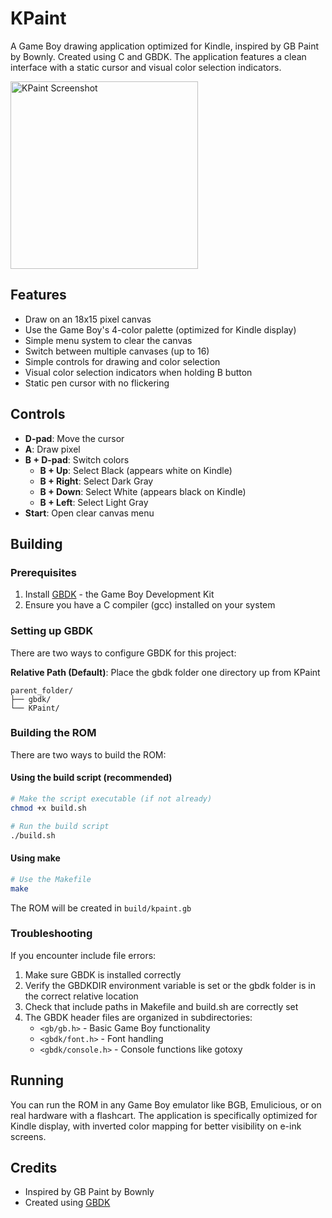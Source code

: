 # KPaint

A Game Boy drawing application optimized for Kindle, inspired by GB Paint by Bownly. Created using C and GBDK. The application features a clean interface with a static cursor and visual color selection indicators.

<img src="https://github.com/user-attachments/assets/55897d94-db33-4cb8-972d-d2a65ab64ec5" width="300" alt="KPaint Screenshot">

## Features

- Draw on an 18x15 pixel canvas
- Use the Game Boy's 4-color palette (optimized for Kindle display)
- Simple menu system to clear the canvas
- Switch between multiple canvases (up to 16)
- Simple controls for drawing and color selection
- Visual color selection indicators when holding B button
- Static pen cursor with no flickering

## Controls

- **D-pad**: Move the cursor
- **A**: Draw pixel
- **B + D-pad**: Switch colors
  - **B + Up**: Select Black (appears white on Kindle)
  - **B + Right**: Select Dark Gray
  - **B + Down**: Select White (appears black on Kindle)
  - **B + Left**: Select Light Gray
- **Start**: Open clear canvas menu

## Building

### Prerequisites

1. Install [GBDK](https://github.com/gbdk-2020/gbdk-2020) - the Game Boy Development Kit
2. Ensure you have a C compiler (gcc) installed on your system

### Setting up GBDK

There are two ways to configure GBDK for this project:

**Relative Path (Default)**: Place the gbdk folder one directory up from KPaint
   ```
   parent_folder/
   ├── gbdk/
   └── KPaint/
   ```


### Building the ROM

There are two ways to build the ROM:

#### Using the build script (recommended)

```bash
# Make the script executable (if not already)
chmod +x build.sh

# Run the build script
./build.sh
```

#### Using make

```bash
# Use the Makefile
make
```

The ROM will be created in `build/kpaint.gb`

### Troubleshooting

If you encounter include file errors:
1. Make sure GBDK is installed correctly
2. Verify the GBDKDIR environment variable is set or the gbdk folder is in the correct relative location
3. Check that include paths in Makefile and build.sh are correctly set
4. The GBDK header files are organized in subdirectories:
   - `<gb/gb.h>` - Basic Game Boy functionality
   - `<gbdk/font.h>` - Font handling
   - `<gbdk/console.h>` - Console functions like gotoxy

## Running

You can run the ROM in any Game Boy emulator like BGB, Emulicious, or on real hardware with a flashcart. The application is specifically optimized for Kindle display, with inverted color mapping for better visibility on e-ink screens.

## Credits

- Inspired by GB Paint by Bownly
- Created using [GBDK](https://github.com/gbdk-2020/gbdk-2020)
